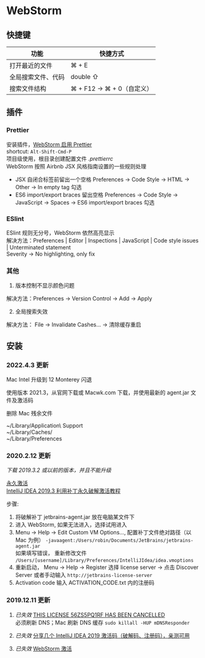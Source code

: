 # WebStorm

## 快捷键

| 功能               | 快捷方式                   |
| ------------------ | -------------------------- |
| 打开最近的文件     | ⌘ + E                      |
| 全局搜索文件、代码 | double ⇧                   |
| 搜索文件结构       | ⌘ + F12 -> ⌘ + 0（自定义） |

## 插件

### Prettier

安装插件，[WebStorm 启用 Prettier](https://prettier.io/docs/en/webstorm.html)  
shortcut: `Alt-Shift-Cmd-P`  
项目级使用，根目录创建配置文件 _.prettierrc_  
WebStorm 按照 Airbnb JSX 风格指南设置的一些规则处理

- JSX 自闭合标签前留出一个空格 Preferences -> Code Style -> HTML -> Other -> In empty tag 勾选
- ES6 import/export braces 留出空格 Preferences -> Code Style -> JavaScript -> Spaces -> ES6 import/export braces 勾选

### ESlint

ESlint 规则无分号，WebStorm 依然高亮显示  
解决方法：Preferences | Editor | Inspections | JavaScript | Code style issues | Unterminated statement  
Severity -> No highlighting, only fix

### 其他

1. 版本控制不显示颜色问题

解决方法：Preferences -> Version Control -> Add -> Apply

2. 全局搜索失效

解决方法： File -> Invalidate Cashes... -> 清除缓存重启

## 安装

### 2022.4.3 更新

Mac Intel 升级到 12 Monterey 闪退

使用版本 2021.3，从官网下载或 Macwk.com 下载，并使用最新的 agent.jar 文件及激活码

删除 Mac 残余文件

~/Library/Application\ Support  
~/Library/Caches/  
~/Library/Preferences

### 2020.2.12 更新

_下载 2019.3.2 或以前的版本，并且不能升级_

[永久激活](https://www.52pojie.cn/thread-1067129-1-1.html)  
[IntelliJ IDEA 2019.3 利用补丁永久破解激活教程](https://www.jiweichengzhu.com/article/2940ed65c94f4671ae3f3aa72e168673)

步骤:

1. 将破解补丁 jetbrains-agent.jar 放在电脑某文件下
2. 进入 WebStorm, 如果无法进入，选择试用进入
3. Menu -> Help -> Edit Custom VM Options..., 配置补丁文件绝对路径（以 Mac 为例） `-javaagent:/Users/robin/Documents/JetBrains/jetbrains-agent.jar`  
   如果填写错误， 重新修改文件 `/Users/[username]/Library/Preferences/IntelliJIdea/idea.vmoptions`
4. 重新启动， Menu -> Help -> Register 选择 license server -> 点击 Discover Server
   或者手动输入 `http://jetbrains-license-server`
5. Activation code 输入 ACTIVATION_CODE.txt 内的注册码

### 2019.12.11 更新

1. _已失效_ [THIS LICENSE 56ZS5PQ1RF HAS BEEN CANCELLED](https://www.cnblogs.com/ISJI/p/11670764.html)  
   必须刷新 DNS；Mac 刷新 DNS 缓存 `sudo killall -HUP mDNSResponder`

2. _已失效_ [分享几个 IntelliJ IDEA 2019 激活码（破解码、注册码），亲测可用](https://www.jiweichengzhu.com/article/eb340e382d1d456c84a1d190db12755c)

3. _已失效_ [WebStorm 激活](http://idea.lanyus.com/)
